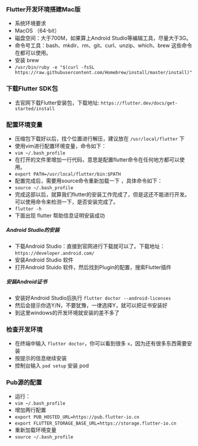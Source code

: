 ### Flutter开发环境搭建Mac版

* 系统环境要求
* MacOS （64-bit）
* 磁盘空间：大于700M，如果算上Android Studio等编辑工具，尽量大于3G。
* 命令号工具：bash、mkdir、rm、git、curl、unzip、which、brew 这些命令在都可以使用。
* 安装 brew
* `/usr/bin/ruby -e "$(curl -fsSL https://raw.githubusercontent.com/Homebrew/install/master/install)"`

### 下载Flutter SDK包
* 去官网下载Flutter安装包，下载地址: `https://flutter.dev/docs/get-started/install`

### 配置环境变量
* 压缩包下载好以后，找个位置进行解压，建议放在 `/usr/local/flutter` 下
* 使用vim进行配置环境变量，命令如下：
* `vim ~/.bash_profile`
* 在打开的文件里增加一行代码，意思是配置flutter命令在任何地方都可以使用。
* `export PATH=/usr/local/flutter/bin:$PATH`
* 配置完成后，需要用source命令重新加载一下 ，具体命令如下：
* `source ~/.bash_profile`
* 完成这部以后，就算我们flutter的安装工作完成了，但是这还不能进行开发。可以使用命令来检测一下，是否安装完成了。
* `flutter -h`
* 下面出现 flutter 帮助信息证明安装成功

##### Android Studio的安装
* 下载Android Studio：直接到官网进行下载就可以了。下载地址：`https://developer.android.com/`
* 安装Android Studio 软件
* 打开Android Stuido 软件，然后找到Plugin的配置，搜索Flutter插件

##### 安装Android证书

* 安装好Android Studio后执行 `flutter doctor --android-licenses`
* 然后会提示你选Y/N，不要犹豫，一律选择Y，就可以把证书安装好
* 到这里windows的开发环境就安装的差不多了

### 检查开发环境

* 在终端中输入 `flutter doctor`，你可以看到很多 `x`，因为还有很多东西需要安装
* 按提示的信息继续安装
* 控制台输入 `pod setup` 安装 pod

### Pub源的配置

* 运行：
* `vim ~/.bash_profile`
* 增加两行配置
* `export PUB_HOSTED_URL=https://pub.flutter-io.cn`
* `export FLUTTER_STORAGE_BASE_URL=https://storage.flutter-io.cn`
* 重新加载环境变量
* `source ~/.bash_profile`